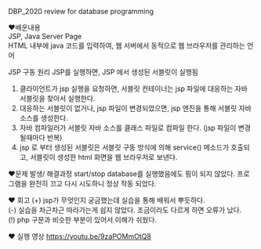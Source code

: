 DBP_2020 review for database programming

❤배운내용  
JSP, Java Server Page  
HTML 내부에 java 코드를 입력하여, 웹 서버에서 동적으로 웹 브라우저를 관리하는 언어

JSP 구동 원리
JSP를 실행하면, JSP 에서 생성된 서블릿이 실행됨
1) 클라이언트가 jsp 실행을 요청하면, 서블릿 컨테이너는 jsp 파일에 대응하는 자바 서블릿을 찾아서 실행한다.
2) 대응하는 서블릿이 없거나, jsp 파일이 변경되었으면, jsp 엔진을 통해 서블릿 자바 소스를 생성한다.
3) 자바 컴파일러가 서블릿 자바 소스를 클래스 파일로 컴파일 한다. (jsp 파일이 변경될때마다 반복)
4) jsp 로 부터 생성된 서블릿은 서블릿 구동 방식에 의해 service() 메소드가 호출되고, 서블릿이 생성한 html 화면을 웹 브라우저로 보낸다. 

❤문제 발생/ 해결과정
start/stop database를 실행했음에도 핑이 되지 않았다. 
프로그램을 완전히 끄고 다시 시도하니 정상 작동 되었다.

❤ 회고
(+) jsp가 무엇인지 궁금했는데 실습을 통해 배워서 뿌듯하다.  
(-) 실습을 차근차근 따라가는게 쉽지 않았다. 조금이라도 다르게 하면 오류가 났다.  
(!) php 구문과 비슷한 부분이 있어서 이해가 쉬웠다.  

❤ 실행 영상
https://youtu.be/9zaPOMmOtQ8
